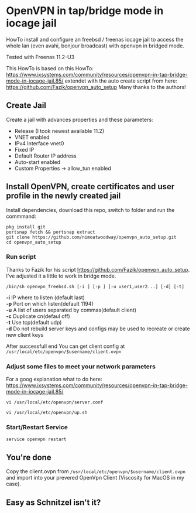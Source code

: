 # OpenVPN in tap/bridge mode in iocage jail

HowTo install and configure an freebsd / freenas iocage jail to access the whole lan (even avahi, bonjour broadcast) with openvpn in bridged mode.

Tested with Freenas 11.2-U3

This HowTo is based on this HowTo: https://www.ixsystems.com/community/resources/openvpn-in-tap-bridge-mode-in-iocage-jail.85/ extendet with the auto create script from here: https://github.com/Fazik/openvpn_auto_setup
Many thanks to the authors!

## Create Jail
Create a jail with advances properties and these parameters:

* Release (I took newest available 11.2)
* VNET enabled
* IPv4 Interface vnet0
* Fixed IP
* Default Router IP address
* Auto-start enabled
* Custom Properties -> allow_tun enabled


## Install OpenVPN, create certificates and user profile in the newly created jail

Install dependencies, download this repo, switch to folder and run the commmand:

```
pkg install git
portsnap fetch && portsnap extract
git clone https://github.com/nimoatwoodway/openvpn_auto_setup.git
cd openvpn_auto_setup
```
### Run script
Thanks to Fazik for his script https://github.com/Fazik/openvpn_auto_setup. I've adjusted it a little to work in bridge mode.

```
/bin/sh openvpn_freebsd.sh [-i ] [-p ] [-u user1,user2...] [-d] [-t]
```
**-i** IP where to listen (default last)<br> 
**-p** Port on which listen(default 1194)<br>
**-u** A list of users separated by commas(default client)<br>
**-c** Duplicate cn(defaul off)<br>
**-t** Use tcp(default udp)<br>
**-d** Do not rebuild server keys and configs may be used to recreate or create new client keys

After successfull end You can get client config at ```/usr/local/etc/openvpn/$username/client.ovpn```

### Adjust some files to meet your network parameters
For a goog explanation what to do here: https://www.ixsystems.com/community/resources/openvpn-in-tap-bridge-mode-in-iocage-jail.85/

```
vi /usr/local/etc/openvpn/server.conf
```

```
vi /usr/local/etc/openvpn/up.sh
```

### Start/Restart Service
```
service openvpn restart
```
## You're done
Copy the client.ovpn from ```/usr/local/etc/openvpn/$username/client.ovpn``` and import into your prevered OpenVpn Client (Viscosity for MacOS in my case).

## Easy as Schnitzel isn't it?
